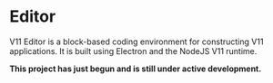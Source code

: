 # Editor

V11 Editor is a block-based coding environment for constructing V11
applications. It is built using Electron and the NodeJS V11 runtime.

**This project has just begun and is still under active development.**

